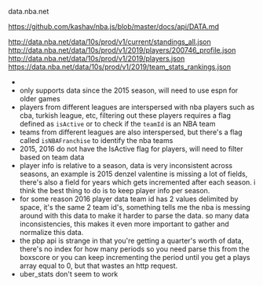 data.nba.net

https://github.com/kashav/nba.js/blob/master/docs/api/DATA.md

http://data.nba.net/data/10s/prod/v1/current/standings_all.json
http://data.nba.net/data/10s/prod/v1/2019/players/200746_profile.json
http://data.nba.net/data/10s/prod/v1/2019/players.json
https://data.nba.net/data/10s/prod/v1/2019/team_stats_rankings.json


*
* only supports data since the 2015 season, will need to use espn for older games
* players from different leagues are interspersed with nba players such
as cba, turkish league, etc, filtering out these players requires a flag
defined as `isActive` or to check if the `teamId` is an NBA team
* teams from different leagues are also interspersed, but there's a
flag called `isNBAFranchise` to identify the nba teams
* 2015, 2016 do not have the IsActive flag for players, will need to
filter based on team data
* player info is relative to a season, data is very inconsistent across seasons, an example is 2015 denzel valentine is missing a lot of fields, there's also a field for years which gets incremented after each season.  i think the best thing to do is to keep player info per season.
* for some reason 2016 player data team id has 2 values delimited by space, it's the same 2 team id's, something tells me the nba is messing around with this data to make it harder to parse the data.  so many data inconsistencies, this makes it even more important to gather and normalize this data.
* the pbp api is strange in that you're getting a quarter's worth of data, there's no index for how many periods so you need parse this from the boxscore or you can
keep incrementing the period until you get a plays array equal to 0, but that
wastes an http request.
* uber_stats don't seem to work

